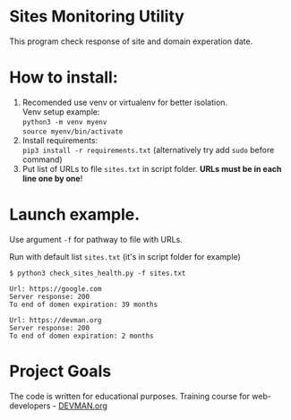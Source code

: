 # Sites Monitoring Utility
This program check response of site and domain experation date.

# How to install:
1. Recomended use venv or virtualenv for better isolation.\
   Venv setup example: \
   `python3 -m venv myenv`\
   `source myenv/bin/activate`
2. Install requirements: \
   `pip3 install -r requirements.txt` (alternatively try add `sudo` before command)
3. Put list of URLs to file `sites.txt` in script folder. **URLs must be in each line one by one**!

# Launch example.
Use argument `-f` for pathway to file with URLs.

Run with default list `sites.txt` (it's in script folder for example)
```
$ python3 check_sites_health.py -f sites.txt

Url: https://google.com
Server response: 200
To end of domen expiration: 39 months

Url: https://devman.org
Server response: 200
To end of domen expiration: 2 months
```
# Project Goals

The code is written for educational purposes. Training course for web-developers - [DEVMAN.org](https://devman.org)
